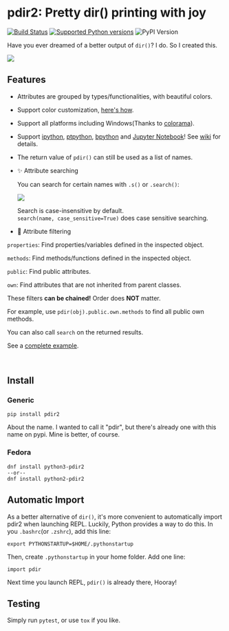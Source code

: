 # pdir2: Pretty dir() printing with joy
[![Build Status](https://travis-ci.org/laike9m/pdir2.svg)](https://travis-ci.org/laike9m/pdir2)
[![Supported Python versions](https://img.shields.io/pypi/pyversions/pdir2.svg)](https://pypi.python.org/pypi/pdir2/)
![PyPI Version](https://img.shields.io/pypi/v/pdir2.svg)

Have you ever dreamed of a better output of `dir()`? I do. So I created this.

![](https://github.com/laike9m/pdir2/raw/master/images/presentation_v2.gif)

## Features
* Attributes are grouped by types/functionalities, with beautiful colors.

* Support color customization, [here's how](https://github.com/laike9m/pdir2/wiki/User-Configuration).

* Support all platforms including Windows(Thanks to [colorama](https://github.com/tartley/colorama)).

* Support [ipython](https://github.com/ipython/ipython), [ptpython](https://github.com/jonathanslenders/ptpython), [bpython](https://www.bpython-interpreter.org/) and [Jupyter Notebook](http://jupyter.org/)! See [wiki](https://github.com/laike9m/pdir2/wiki/REPL-Support) for details.

* The return value of `pdir()` can still be used as a list of names.

* ✨ Attribute searching

  You can search for certain names with `.s()` or `.search()`:  

  ![](https://github.com/laike9m/pdir2/raw/master/images/search.gif)

  Search is case-insensitive by default.  
   `search(name, case_sensitive=True)` does case sensitive searching.

*  :star2: Attribute filtering

  `properties`: Find properties/variables defined in the inspected object.

  `methods`: Find methods/functions defined in the inspected object.

  `public`: Find public attributes.

  `own`: Find attributes that are not inherited from parent classes.

  These filters **can be chained!** Order does **NOT** matter.

  For example, use `pdir(obj).public.own.methods` to find all public own methods.

  You can also call `search` on the returned results.

  See a [complete example](https://github.com/laike9m/pdir2/wiki/Attribute-Filtering).

  ​

## Install

### Generic
```
pip install pdir2
```
About the name. I wanted to call it "pdir", but there's already one with this
name on pypi. Mine is better, of course.

### Fedora
```
dnf install python3-pdir2
--or--
dnf install python2-pdir2
```

## Automatic Import
As a better alternative of `dir()`, it's more convenient to automatically import
pdir2 when launching REPL. Luckily, Python provides a way to do this. In you `.bashrc`(or `.zshrc`), add this line:
```
export PYTHONSTARTUP=$HOME/.pythonstartup
```
Then, create `.pythonstartup` in your home folder. Add one line:
```
import pdir
```
Next time you launch REPL, `pdir()` is already there, Hooray!

## Testing
Simply run `pytest`, or use `tox` if you like.

